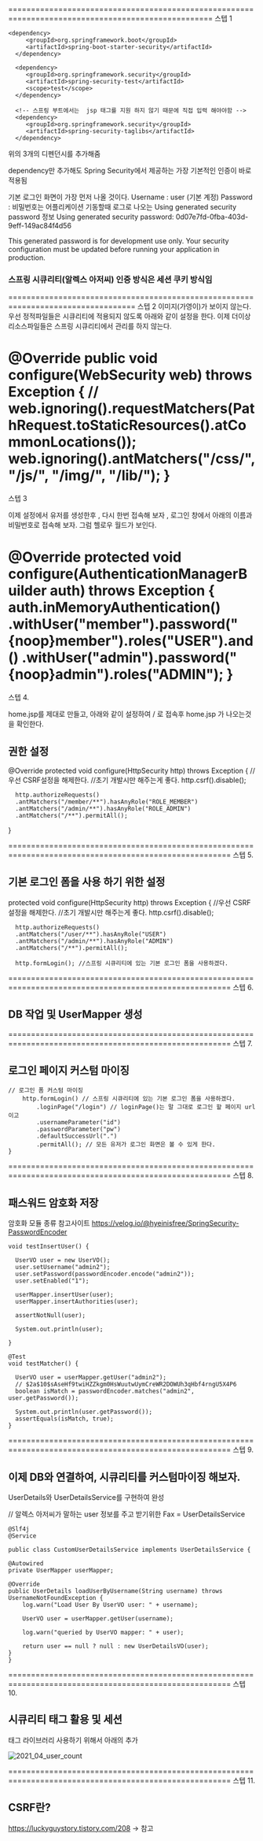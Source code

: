 ===================================================================================================
스텝 1

	<dependency>
         <groupId>org.springframework.boot</groupId>
         <artifactId>spring-boot-starter-security</artifactId>
      </dependency>
      
      <dependency>
         <groupId>org.springframework.security</groupId>
         <artifactId>spring-security-test</artifactId>
         <scope>test</scope>
      </dependency>
      
      <!-- 스프링 부트에서는  jsp 태그를 지원 하지 않기 때문에 직접 입력 해야야함 -->
      <dependency>
         <groupId>org.springframework.security</groupId>
         <artifactId>spring-security-taglibs</artifactId>
      </dependency>
      
위의 3개의 디펜던시를 추가해줌

dependency만 추가해도 Spring Security에서 제공하는 가장 기본적인 인증이 바로 적용됨

기본 로그인 화면이 가장 먼저 나올 것이다.
Username : user (기본 계정)
Password : 비밀번호는 어플리케이션 기동할때 로그로 나오는 Using generated security password 정보
Using generated security password: 0d07e7fd-0fba-403d-9eff-149ac84f4d56

This generated password is for development use only. Your security configuration must be updated before running your application in production.

### 스프링 시큐리티(알렉스 아저씨) 인증 방식은 세션 쿠키 방식임

==================================================================================
스텝 2
   이미지(가영이)가 보이지 않는다.
   우선 정적파일들은 시큐리티에 적용되지 않도록 아래와 같이 설정을 한다.
   이제 더이상 리소스파일들은 스프링 시큐리티에서 관리를 하지 않는다.   

   @Override
   public void configure(WebSecurity web) throws Exception {
      // web.ignoring().requestMatchers(PathRequest.toStaticResources().atCommonLocations());
      web.ignoring().antMatchers("/css/**", "/js/**", "/img/**", "/lib/**");
   }
=====================================================================================================
스텝 3

이제 설정에서 유저를 생성한후 , 다시 한번 접속해 보자 , 로그인 창에서 아래의 이름과 비밀번호로 접속해 보자. 그럼 헬로우 월드가 보인다.
   
   @Override
   protected void configure(AuthenticationManagerBuilder auth) throws Exception {
       auth.inMemoryAuthentication()
               .withUser("member").password("{noop}member").roles("USER").and()
               .withUser("admin").password("{noop}admin").roles("ADMIN");
   }
=====================================================================================================
스텝 4.

home.jsp를 제대로 만들고, 아래와 같이 설정하여 / 로 접속후 home.jsp 가 나오는것을 확인한다.

## 권한 설정

   @Override
   protected void configure(HttpSecurity http) throws Exception {
      //우선 CSRF설정을 해제한다.
      //초기 개발시만 해주는게 좋다.
      http.csrf().disable();
      
      http.authorizeRequests()
      .antMatchers("/member/**").hasAnyRole("ROLE_MEMBER") 
      .antMatchers("/admin/**").hasAnyRole("ROLE_ADMIN")
      .antMatchers("/**").permitAll();      
   }
   
=======================================================================================================
스텝 5.

## 기본 로그인 폼을 사용 하기 위한 설정
   protected void configure(HttpSecurity http) throws Exception {
      //우선 CSRF설정을 해제한다.
      //초기 개발시만 해주는게 좋다.
      http.csrf().disable();
      
      http.authorizeRequests()
      .antMatchers("/user/**").hasAnyRole("USER") 
      .antMatchers("/admin/**").hasAnyRole("ADMIN")
      .antMatchers("/**").permitAll();
      
      http.formLogin(); //스프링 시큐리티에 있는 기본 로그인 폼을 사용하겠다.
=======================================================================================================
스텝 6.

## DB 작업 및 UserMapper 생성
=======================================================================================================
스텝 7.

## 로그인 페이지 커스텀 마이징

	// 로그인 폼 커스텀 마이징
		http.formLogin() // 스프링 시큐리티에 있는 기본 로그인 폼을 사용하겠다.
			.loginPage("/login") // loginPage()는 말 그대로 로그인 할 페이지 url이고
			.usernameParameter("id")
			.passwordParameter("pw")
			.defaultSuccessUrl(".")
			.permitAll(); // 모든 유저가 로그인 화면은 볼 수 있게 한다.
	}
=======================================================================================================
스텝 8.

## 패스워드 암호화 저장

암호화 모듈 종류 참고사이트
https://velog.io/@hyeinisfree/SpringSecurity-PasswordEncoder

	void testInsertUser() {

      UserVO user = new UserVO();
      user.setUsername("admin2");
      user.setPassword(passwordEncoder.encode("admin2"));
      user.setEnabled("1");

      userMapper.insertUser(user);
      userMapper.insertAuthorities(user);

      assertNotNull(user);

      System.out.println(user);
      
    }

   	@Test
   	void testMatcher() {

      UserVO user = userMapper.getUser("admin2");
      // $2a$10$sAseHf9twiHZZkgm0HsWuutwUymCreWR2DOWUh3qHbf4rngU5X4P6
      boolean isMatch = passwordEncoder.matches("admin2", user.getPassword());

      System.out.println(user.getPassword()); 
      assertEquals(isMatch, true);
    }
=======================================================================================================
스텝 9.

## 이제 DB와 연결하여, 시큐리티를 커스텀마이징 해보자.

UserDetails와 UserDetailsService를 구현하여 완성

// 알렉스 아저씨가 말하는 user 정보를 주고 받기위한 Fax = UserDetailsService

	@Slf4j
	@Service

	public class CustomUserDetailsService implements UserDetailsService {

	@Autowired
	private UserMapper userMapper;

	@Override
	public UserDetails loadUserByUsername(String username) throws UsernameNotFoundException {
		log.warn("Load User By UserVO user: " + username);

		UserVO user = userMapper.getUser(username);

		log.warn("queried by UserVO mapper: " + user);

		return user == null ? null : new UserDetailsVO(user);
	}
	}
=======================================================================================================
스텝 10.

## 시큐리티 태그 활용 및 세션

태그 라이브러리 사용하기 위해서 아래의 추가

![2021_04_user_count](~@source/.vuepress/public/image/2021_04_user_count.png)

=======================================================================================================
스텝 11.

## CSRF란?

https://luckyguystory.tistory.com/208 -> 참고

<input type="hidden" name="${_csrf.parameterName}" value="${_csrf.token}" />